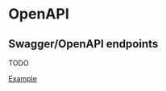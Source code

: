 # OpenAPI

## Swagger/OpenAPI endpoints

TODO

[Example](https://github.com/KyleU/boilerplay/blob/master/conf/openapi/paths/note/noteRow.json)
